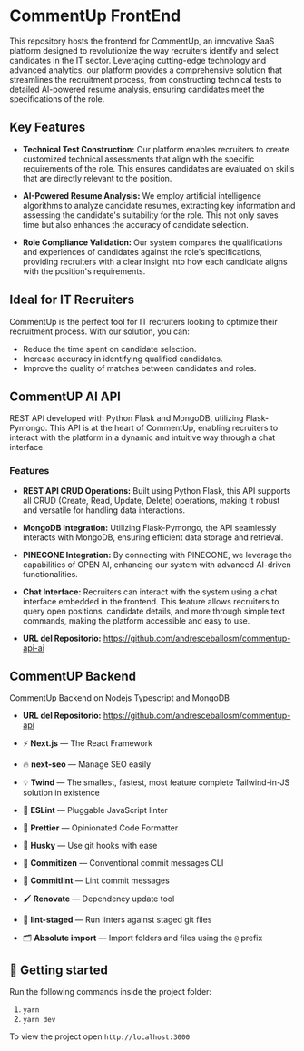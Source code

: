 
# CommentUp FrontEnd

This repository hosts the frontend for CommentUp, an innovative SaaS platform designed to revolutionize the way recruiters identify and select candidates in the IT sector. Leveraging cutting-edge technology and advanced analytics, our platform provides a comprehensive solution that streamlines the recruitment process, from constructing technical tests to detailed AI-powered resume analysis, ensuring candidates meet the specifications of the role.

## Key Features

- **Technical Test Construction:** Our platform enables recruiters to create customized technical assessments that align with the specific requirements of the role. This ensures candidates are evaluated on skills that are directly relevant to the position.

- **AI-Powered Resume Analysis:** We employ artificial intelligence algorithms to analyze candidate resumes, extracting key information and assessing the candidate's suitability for the role. This not only saves time but also enhances the accuracy of candidate selection.

- **Role Compliance Validation:** Our system compares the qualifications and experiences of candidates against the role's specifications, providing recruiters with a clear insight into how each candidate aligns with the position's requirements.

## Ideal for IT Recruiters

CommentUp is the perfect tool for IT recruiters looking to optimize their recruitment process. With our solution, you can:

- Reduce the time spent on candidate selection.
- Increase accuracy in identifying qualified candidates.
- Improve the quality of matches between candidates and roles.

## CommentUP AI API

REST API developed with Python Flask and MongoDB, utilizing Flask-Pymongo. This API is at the heart of CommentUp, enabling recruiters to interact with the platform in a dynamic and intuitive way through a chat interface.

### Features

- **REST API CRUD Operations:** Built using Python Flask, this API supports all CRUD (Create, Read, Update, Delete) operations, making it robust and versatile for handling data interactions.

- **MongoDB Integration:** Utilizing Flask-Pymongo, the API seamlessly interacts with MongoDB, ensuring efficient data storage and retrieval.

- **PINECONE Integration:** By connecting with PINECONE, we leverage the capabilities of OPEN AI, enhancing our system with advanced AI-driven functionalities.

- **Chat Interface:** Recruiters can interact with the system using a chat interface embedded in the frontend. This feature allows recruiters to query open positions, candidate details, and more through simple text commands, making the platform accessible and easy to use.

- **URL del Repositorio:** https://github.com/andresceballosm/commentup-api-ai

## CommentUP Backend

CommentUp Backend on Nodejs Typescript and MongoDB

- **URL del Repositorio:** https://github.com/andresceballosm/commentup-api


- ⚡ **Next.js** — The React Framework
- 🔥 **next-seo** — Manage SEO easily
- 💡 **Twind** — The smallest, fastest, most feature complete Tailwind-in-JS solution in existence
- 📏 **ESLint** — Pluggable JavaScript linter
- 💖 **Prettier** — Opinionated Code Formatter
- 🐶 **Husky** — Use git hooks with ease
- 📄 **Commitizen** — Conventional commit messages CLI
- 🚓 **Commitlint** — Lint commit messages
- 🖌 **Renovate** — Dependency update tool
- 🚫 **lint-staged** — Run linters against staged git files
- 🗂 **Absolute import** — Import folders and files using the `@` prefix

## 🚀 Getting started

Run the following commands inside the project folder:

1. `yarn`
2. `yarn dev`

To view the project open `http://localhost:3000`
